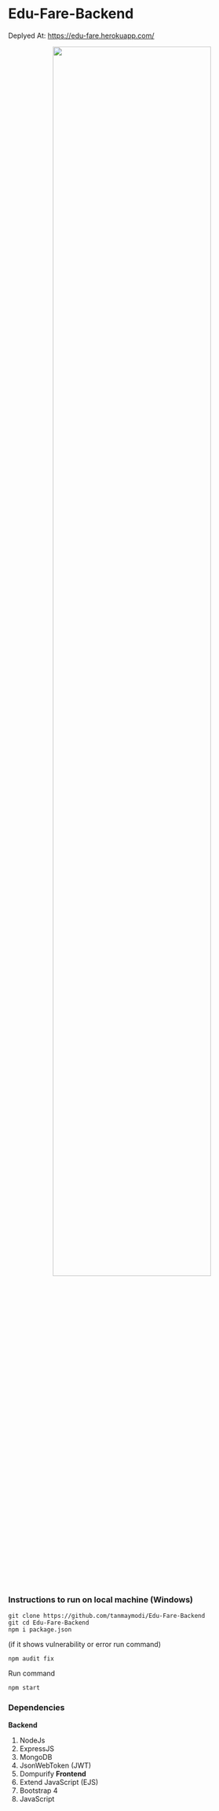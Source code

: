 # Edu-Fare-Backend
Deplyed At: https://edu-fare.herokuapp.com/

<div align="center">
    <img src="https://he-s3.s3.amazonaws.com/media/sprint/ion-a-thon-10/team/1362904/bf36388screenshot__141_.png" width="80%"/>
</div>

### Instructions to run on local machine (Windows)

    git clone https://github.com/tanmaymodi/Edu-Fare-Backend
    git cd Edu-Fare-Backend
    npm i package.json
    
(if it shows vulnerability or error run command)

    npm audit fix

Run command 

    npm start

### Dependencies
**Backend**
1. NodeJs
2. ExpressJS
3. MongoDB
4. JsonWebToken (JWT)
5. Dompurify
**Frontend**
1. Extend JavaScript (EJS)
2. Bootstrap 4
3. JavaScript

